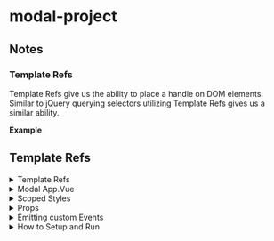 # modal-project

## Notes

### Template Refs

Template Refs give us the ability to place a handle on DOM elements. Similar to jQuery querying selectors utilizing Template Refs gives us a similar ability.

**Example**

## Template Refs

<details>
<summary>Template Refs</summary>

```js
<input type='text' ref='name'>
<button @click='handleClick'>Click Me </button>
```

This ref='name' allows us to utilize this ref to add event listeners and handle certain actions on this element.

**example**

```js
export default {
    name: 'App',
        data() {
            return {
                title: 'My Vue App',
            };
        },
        methods:
            handleClick() {
                console.log(this.$refs.name);
                this.$refs.name.classList.add('active')
                this.$refs.name.focus()
            },
}
```

</details>


<details>
<summary>Modal App.Vue</summary>

```js
App.vue
<template>
  <h1>{{ title }}</h1>
  <Modal />
</template>

<script>
import Modal from "./components/Modal.vue";

export default {
  name: "App",
  components: { Modal },
  data() {
    return {
      title: "My First Vue Application",
    };
  },
};
</script>

<style>
#app {
  font-family: Avenir, Helvetica, Arial, sans-serif;
  -webkit-font-smoothing: antialiased;
  -moz-osx-font-smoothing: grayscale;
  text-align: center;
  color: #2c3e50;
  margin-top: 60px;
}
h1 {
  border-bottom: 1px solid #ddd;
  display: inline-block;
  padding-bottom: 10px;
}
</style>

```

```js
Modal.vue
<template>
  <div class="backdrop">
    <div class="modal">
      <p>Modal Content</p>
    </div>
  </div>
</template>


<style>
.modal {
  width: 400px;
  padding: 20px;
  margin: 100px auto;
  background: white;
  border-radius: 10px;
}
.backdrop {
  top: 0;
  position: fixed;
  background: rgba(0, 0, 0, 0.5);
  width: 100%;
  height: 100%;
}
</style>
```

</details>


<details>
<summary> Scoped Styles </summary>

```js
<style scoped> 
.modal {
  width: 400px;
  padding: 20px;
  margin: 100px auto;
  background: white;
  border-radius: 10px;
}
.backdrop {
  top: 0;
  position: fixed;
  background: rgba(0, 0, 0, 0.5);
  width: 100%;
  height: 100%;
}
```

<p>This will only apply these styles to the current template or component based on the scope.  This can be load heavy and cause performance issues if done at a large scale. Another option is to specify the class ahead of any main elements.  So in this case if we have an h1, we can apply the .modal class to the h1 and the style will only apply to that h1 element of the Modal component.</p>
</details>


<details>
<summary>Props</summary>
<p>We can pass props from a parent component to a child component. Makes our components more reusable.  Can be passed props from each parent component where it is used.  If we have multiple components using the same data, we only have to define the data in one single component.</p>

```js
  <Modal header="Sign up for the Team!"/>
  ```

<p>We add an attribute to our Modal component inside the App.vue file so that we can tell the component what Prop we are actually wanting to pass to the component in this case a prop called header. Then inside of our Modal.vue component file we can do the following below our template: </p>

```js
<script>
export default {
  props: ['header']
}
</script>
```
<p>This tells our Modal component to accept the props coming from the Parent and what props we are accepting, in our case the 'header' prop that we passed inside App.vue.
</p>
</details>


<details>
<summary>Emitting custom Events</summary>

<p>Modal.vue</p>

```js
  <div class="backdrop" @click="closeModal">
```

```js
  methods: {
    closeModal() {
      this.$emit('close')
    }
```
<p>App.vue</p>

```js
<template>
  <h1>{{ title }}</h1>
  <p>Welcome to our Vue Application</p>
<div v-if="showModal">
    <Modal :header="header" :text="text" theme="sale" @close="toggleModal" />
</div>
<button @click='toggleModal'>Open Modal</button>
</template>




<script>
import Modal from "./components/Modal.vue";

export default {
  name: "App",
  components: { Modal },
  data() {
    return {
      title: "My First Vue Application",
      header: "Sign up for the Team!",
      text: 'Join the Junior Developer Group!',
      showModal: false
    };
  },
  methods: {
    toggleModal() {
      this.showModal=!this.showModal
    }
  },
};
</script>

```

</details>

<details>
<summary>How to Setup and Run</summary>
## Project setup

```
yarn install
```

### Compiles and hot-reloads for development

```
yarn serve
```

### Compiles and minifies for production

```
yarn build
```

### Customize configuration

See [Configuration Reference](https://cli.vuejs.org/config/).

</details>
